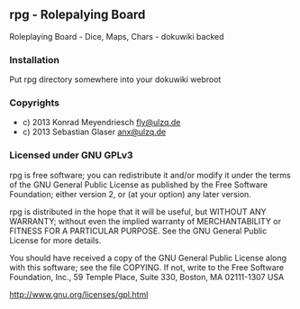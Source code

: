 ## rpg - Rolepalying Board
Roleplaying Board - Dice, Maps, Chars - dokuwiki backed

### Installation
Put rpg directory somewhere into your dokuwiki webroot

### Copyrights
  * c) 2013 Konrad Meyendriesch <fly@ulzq.de>
  * c) 2013 Sebastian Glaser <anx@ulzq.de>

### Licensed under GNU GPLv3

rpg is free software; you can redistribute it and/or modify
it under the terms of the GNU General Public License as published by
the Free Software Foundation; either version 2, or (at your option)
any later version.

rpg is distributed in the hope that it will be useful,
but WITHOUT ANY WARRANTY; without even the implied warranty of
MERCHANTABILITY or FITNESS FOR A PARTICULAR PURPOSE.  See the
GNU General Public License for more details.

You should have received a copy of the GNU General Public License
along with this software; see the file COPYING.  If not, write to
the Free Software Foundation, Inc., 59 Temple Place, Suite 330,
Boston, MA 02111-1307 USA

http://www.gnu.org/licenses/gpl.html